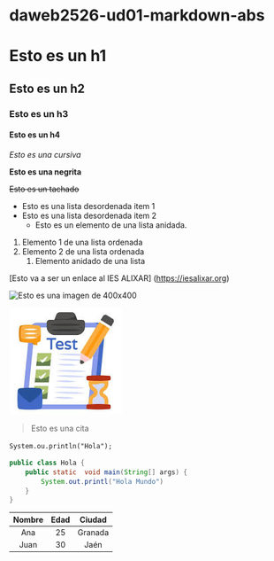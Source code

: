 # daweb2526-ud01-markdown-abs

# Esto es un h1

## Esto es un h2

### Esto es un h3

#### Esto es un h4

*Esto es una cursiva*

**Esto es una negrita**

~~Esto es un tachado~~

- Esto es una lista desordenada item 1
- Esto es una lista desordenada item 2
  - Esto es un elemento de una lista anidada.
  
1. Elemento 1 de una lista ordenada
2. Elemento 2 de una lista ordenada
   1. Elemento anidado de una lista

[Esto va a ser un enlace al IES ALIXAR] (https://iesalixar.org)

![Esto es una imagen de 400x400](https://placehold.co/400)

![Esto es una imagen en el repositorio](img/descarga.jpeg)

> Esto es una cita

`System.ou.println("Hola");`

```java
public class Hola {
    public static  void main(String[] args) {
        System.out.printl("Hola Mundo")
    }
}
```

| Nombre | Edad | Ciudad   |
|:-------:|:----:|:----------:|
| Ana    |  25 | Granada   |
| Juan   |  30 | Jaén      |

